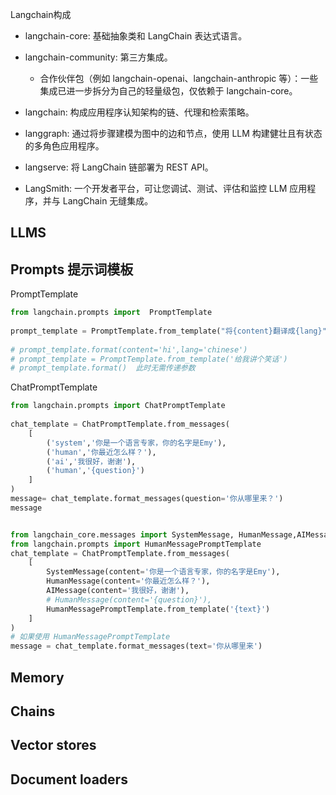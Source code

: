 Langchain构成

- langchain-core: 基础抽象类和 LangChain 表达式语言。

- langchain-community: 第三方集成。
  - 合作伙伴包（例如 langchain-openai、langchain-anthropic 等）：一些集成已进一步拆分为自己的轻量级包，仅依赖于 langchain-core。

- langchain: 构成应用程序认知架构的链、代理和检索策略。

- langgraph: 通过将步骤建模为图中的边和节点，使用 LLM 构建健壮且有状态的多角色应用程序。

- langserve: 将 LangChain 链部署为 REST API。

- LangSmith: 一个开发者平台，可让您调试、测试、评估和监控 LLM 应用程序，并与 LangChain 无缝集成。


## LLMS


## Prompts 提示词模板

PromptTemplate

```python
from langchain.prompts import  PromptTemplate  
  
prompt_template = PromptTemplate.from_template("将{content}翻译成{lang}")  
  
# prompt_template.format(content='hi',lang='chinese')  
# prompt_template = PromptTemplate.from_template('给我讲个笑话')  
# prompt_template.format()  此时无需传递参数
```

ChatPromptTemplate

```python
from langchain.prompts import ChatPromptTemplate  
  
chat_template = ChatPromptTemplate.from_messages(  
    [  
        ('system','你是一个语言专家，你的名字是Emy'),  
        ('human','你最近怎么样？'),  
        ('ai','我很好，谢谢'),  
        ('human','{question}')  
    ]  
)  
message= chat_template.format_messages(question='你从哪里来？')  
message


from langchain_core.messages import SystemMessage, HumanMessage,AIMessage  
from langchain.prompts import HumanMessagePromptTemplate  
chat_template = ChatPromptTemplate.from_messages(  
    [  
        SystemMessage(content='你是一个语言专家，你的名字是Emy'),  
        HumanMessage(content='你最近怎么样？'),  
        AIMessage(content='我很好，谢谢'),  
        # HumanMessage(content='{question}'),  
        HumanMessagePromptTemplate.from_template('{text}')  
    ]  
)  
# 如果使用 HumanMessagePromptTemplate  
message = chat_template.format_messages(text='你从哪里来')
```
## Memory



## Chains



## Vector stores



## Document loaders
